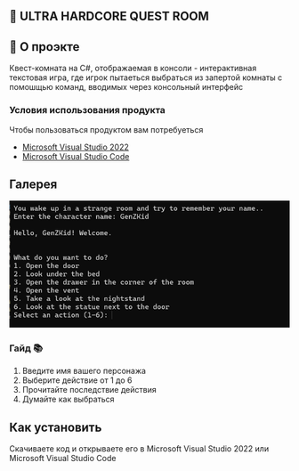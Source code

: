 ## 📖 ULTRA HARDCORE QUEST ROOM

## 🚀 О проэкте

Квест-комната на C#, отображаемая в консоли - интерактивная текстовая игра, где игрок пытаеться выбраться из запертой комнаты с помошщью команд, вводимых через консольный интерфейс
 

### Условия использования продукта 

Чтобы пользоваться продуктом вам потребуеться 
- [Microsoft Visual Studio 2022](https://visualstudio.microsoft.com/vs/)
- [Microsoft Visual Studio Code](https://code.visualstudio.com/)

## Галерея

 ![L](https://github.com/Antogrado/ConsoleApp2/blob/master/Screen.png?raw=true)


### Гайд 📚

1. Введите имя вашего персонажа
2. Выберите действие от 1 до 6
3. Прочитайте последствие действия
4. Думайте как выбраться

## Как установить

Скачиваете код и открываете его в Microsoft Visual Studio 2022 или Microsoft Visual Studio Code
